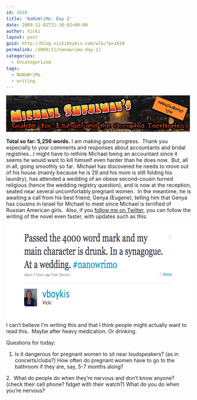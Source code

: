```yaml
---
id: 1610
title: 'NaNoWriMo: Day 2'
date: 2009-11-02T21:30:02+00:00
author: Vicki
layout: post
guid: http://blog.vickiboykis.com/wlb/?p=1610
permalink: /2009/11/nanowrimo-day-2/
categories:
  - Uncategorized
tags:
  - NaNoWriMo
  - writing
---
```

[<img class="aligncenter size-full wp-image-1600" title="Page_1" src="https://raw.githubusercontent.com/veekaybee/wlb/gh-pages/assets/images/2009/11/Page_1.jpg" alt="Page_1" width="500" height="100" />](https://raw.githubusercontent.com/veekaybee/wlb/gh-pages/assets/images/2009/11/Page_1.jpg)

**Total so far: 5,256 words.** I am making good progress.  Thank you especially to your comments and responses about accountants and bridal registries&#8230;I might have to rethink Michael being an accountant since it seems he would want to kill himself even harder than he does now.  But, all in all, going smoothly so far.  Michael has discovered he needs to move out of his house (mainly because he is 29 and his mom is still folding his laundry), has attended a wedding of an obese second-cousin turned religious (hence the wedding registry question), and is now at the reception, seated near several uncomfortably pregnant women.  In the meantime, he is awaiting a call from his best friend, Genya (Eugene), telling him that Genya has cousins in Israel for Michael to meet since Michael is terrified of Russian American girls.  Also, if you [follow me on Twitter](http://twitter.com/vboykis), you can follow the writing of the novel even faster, with updates such as this:

[<img class="aligncenter size-full wp-image-1611" title="Picture 4" src="https://raw.githubusercontent.com/veekaybee/wlb/gh-pages/assets/images/2009/11/Picture-4.png" alt="Picture 4" width="689" height="261" />](https://raw.githubusercontent.com/veekaybee/wlb/gh-pages/assets/images/2009/11/Picture-4.png)I can&#8217;t believe I&#8217;m writing this and that I think people might actually want to read this.  Maybe after heavy medication. Or drinking.

Questions for today:

1. Is it dangerous for pregnant women to sit near loudspeakers? (as in concerts/clubs?) How often do pregnant women have to go to the bathroom if they are, say, 5-7 months along?
  
2.  What do people do when they&#8217;re nervous and don&#8217;t know anyone? (check their cell phone? fidget with their watch?) What do you do when you&#8217;re nervous?